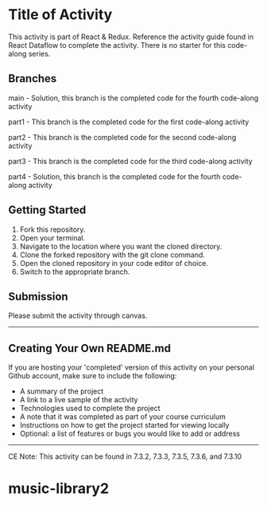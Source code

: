# Title of Activity

This activity is part of React & Redux. Reference the activity guide found in React Dataflow to complete the activity. There is no starter for this code-along series.

## Branches
main - Solution, this branch is the completed code for the fourth code-along activity  

part1 - This branch is the completed code for the first code-along activity 

part2 - This branch is the completed code for the second code-along activity

part3 - This branch is the completed code for the third code-along activity

part4 - Solution, this branch is the completed code for the fourth code-along activity

## Getting Started

1. Fork this repository.
2. Open your terminal.
3. Navigate to the location where you want the cloned directory.
4. Clone the forked repository with the git clone command.
5. Open the cloned repository in your code editor of choice.
6. Switch to the appropriate branch.

## Submission
Please submit the activity through canvas.

***
## Creating Your Own README.md
If you are hosting your 'completed' version of this activity on your personal Github account, make sure to include the following:
* A summary of the project
* A link to a live sample of the activity
* Technologies used to complete the project
* A note that it was completed as part of your course curriculum
* Instructions on how to get the project started for viewing locally
* Optional: a list of features or bugs you would like to add or address

***
CE Note: This activity can be found in 7.3.2, 7.3.3, 7.3.5, 7.3.6, and 7.3.10
# music-library2
